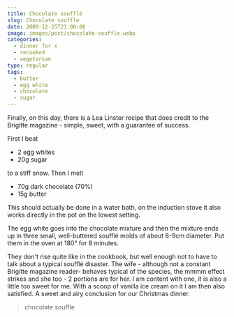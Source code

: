 ```yaml
---
title: Chocolate soufflé
slug: Chocolate souffle
date: 2009-12-25T21:00:00
image: images/post/chocolate-souffle.webp
categories: 
  - dinner for x
  - recooked
  - vegetarian
type: regular
tags: 
  - butter
  - egg white
  - chocolate
  - sugar
---
```


Finally, on this day, there is a Lea Linster recipe that does credit to the Brigitte magazine - simple, sweet, with a guarantee of success.

First I beat

* 2 egg whites 
* 20g sugar

to a stiff snow. Then I melt

* 70g dark chocolate (70%) 
* 15g butter

This should actually be done in a water bath, on the induction stove it also works directly in the pot on the lowest setting.

The egg white goes into the chocolate mixture and then the mixture ends up in three small, well-buttered soufflé molds of about 8-9cm diameter. Put them in the oven at 180° for 8 minutes.

They don't rise quite like in the cookbook, but well enough not to have to talk about a typical soufflé disaster. The wife - although not a constant Brigitte magazine reader- behaves typical of the species, the mmmm effect strikes and she too - 2 portions are for her. I am content with one, it is also a little too sweet for me. With a scoop of vanilla ice cream on it I am then also satisfied. A sweet and airy conclusion for our Christmas dinner.

> chocolate souffle


